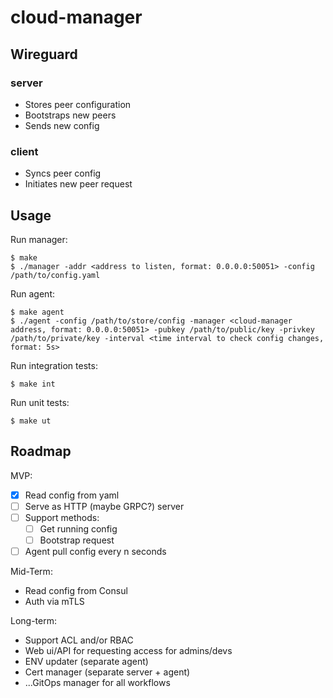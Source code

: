 # cloud-manager

## Wireguard

### server

- Stores peer configuration
- Bootstraps new peers
- Sends new config

### client

- Syncs peer config
- Initiates new peer request

## Usage

Run manager:
```shell
$ make
$ ./manager -addr <address to listen, format: 0.0.0.0:50051> -config /path/to/config.yaml
```

Run agent:
```shell
$ make agent
$ ./agent -config /path/to/store/config -manager <cloud-manager address, format: 0.0.0.0:50051> -pubkey /path/to/public/key -privkey /path/to/private/key -interval <time interval to check config changes, format: 5s>
```

Run integration tests:
```shell
$ make int
```

Run unit tests:
```shell
$ make ut
```

## Roadmap

MVP:
- [x] Read config from yaml
- [ ] Serve as HTTP (maybe GRPC?) server
- [ ] Support methods:
    - [ ] Get running config
    - [ ] Bootstrap request
- [ ] Agent pull config every n seconds

Mid-Term:
- Read config from Consul
- Auth via mTLS

Long-term:
- Support ACL and/or RBAC
- Web ui/API for requesting access for admins/devs
- ENV updater (separate agent)
- Cert manager (separate server + agent)
- ...GitOps manager for all workflows
